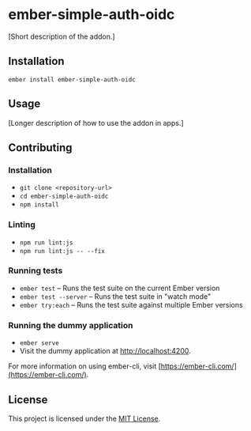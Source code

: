 ember-simple-auth-oidc
==============================================================================

[Short description of the addon.]

Installation
------------------------------------------------------------------------------

```
ember install ember-simple-auth-oidc
```


Usage
------------------------------------------------------------------------------

[Longer description of how to use the addon in apps.]


Contributing
------------------------------------------------------------------------------

### Installation

* `git clone <repository-url>`
* `cd ember-simple-auth-oidc`
* `npm install`

### Linting

* `npm run lint:js`
* `npm run lint:js -- --fix`

### Running tests

* `ember test` – Runs the test suite on the current Ember version
* `ember test --server` – Runs the test suite in "watch mode"
* `ember try:each` – Runs the test suite against multiple Ember versions

### Running the dummy application

* `ember serve`
* Visit the dummy application at [http://localhost:4200](http://localhost:4200).

For more information on using ember-cli, visit [https://ember-cli.com/](https://ember-cli.com/).

License
------------------------------------------------------------------------------

This project is licensed under the [MIT License](LICENSE.md).
